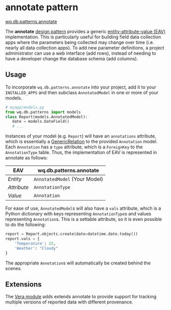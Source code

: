 annotate pattern
================

[wq.db.patterns.annotate]

The **annotate** [design pattern] provides a generic [entity-attribute-value (EAV)] implementation. This is particularly useful for building field data collection apps where the parameters being collected may change over time (i.e. nearly all data collection apps). To add new parameter definitions, a project administrator can use a web interface (add rows), instead of needing to have a developer change the database schema (add columns).

## Usage

To incorporate `wq.db.patterns.annotate` into your project, add it to your `INSTALLED_APPS` and then subclass `AnnotatedModel` in one or more of your models.

```python
# myapp/models.py
from wq.db.patterns import models
class Report(models.AnnotatedModel):
   date = models.DateField()
   # ...
```

Instances of your model (e.g. `Report`) will have an `annotations` attribute, which is essentially a [GenericRelation] to the provided `Annotation` model.  Each `Annotation` has a `type` attribute, which is a `ForeignKey` to the `AnnotationType` table.  Thus, the implementation of EAV is represented in annotate as follows:

 EAV | wq.db.patterns.annotate
 ----|------------------------
 *Entity* | `AnnotatedModel` (Your Model)
 *Attribute* | `AnnotationType`
 *Value* | `Annotation`

For ease of use, `AnnotatedModel`s will also have a `vals` attribute, which is a Python dictionary with keys representing `AnnotationType`s and values representing `Annotation`s.  This is a settable attribute, so it is even possible to do the following:

```python
report = Report.objects.create(date=datetime.date.today())
report.vals = {
    'Temperature': 25,
    'Weather': "Cloudy"
}
```
The appropriate `Annotation`s will automatically be created behind the scenes.

## Extensions

The [Vera module] adds extends annotate to provide support for tracking multiple versions of reported data with different provenance.
 
[wq.db.patterns.annotate]: https://github.com/wq/wq.db/blob/master/patterns/annotate
[design pattern]: http://wq.io/docs/about-patterns
[entity-attribute-value (EAV)]: http://en.wikipedia.org/wiki/Entity%E2%80%93attribute%E2%80%93value_model
[Vera module]: http://wq.io/vera
[GenericRelation]: https://docs.djangoproject.com/en/dev/ref/contrib/contenttypes/#django.contrib.contenttypes.generic.GenericRelation